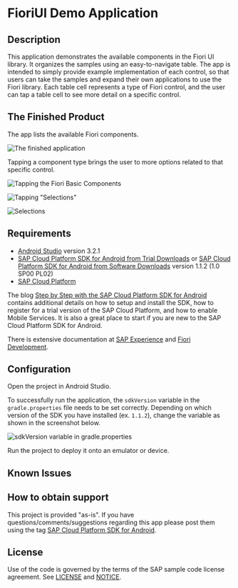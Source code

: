 # FioriUI Demo Application

## Description

This application demonstrates the available components in the Fiori UI library. It organizes the samples using an easy-to-navigate table. The app is intended to simply provide example implementation of each control, so that users can take the samples and expand their own applications to use the Fiori library. Each table cell represents a type of Fiori control, and the user can tap a table cell to see more detail on a specific control.

## The Finished Product

The app lists the available Fiori components.

![The finished application](images/app-home-screen.png)

Tapping a component type brings the user to more options related to that specific control. 

![Tapping the Fiori Basic Components](images/basic-components-tap.png)

![Tapping "Selections"](images/selections-tap.png)

![Selections](images/selections.png)

## Requirements

* [Android Studio](https://developer.android.com/studio/index.html) version 3.2.1
* [SAP Cloud Platform SDK for Android from Trial Downloads](https://www.sap.com/developer/trials-downloads/additional-downloads/sap-cloud-platform-sdk-for-android-15508.html) or [SAP Cloud Platform SDK for Android from Software Downloads](https://launchpad.support.sap.com/#/softwarecenter/template/products/_APP=00200682500000001943&_EVENT=NEXT&HEADER=Y&FUNCTIONBAR=Y&EVENT=TREE&NE=NAVIGATE&ENR=73555000100800001281&V=MAINT&TA=ACTUAL/SAP%20CP%20SDK%20FOR%20AND) version 1.1.2 (1.0 SP00 PL02)
* [SAP Cloud Platform](https://cloudplatform.sap.com/index.html)

The blog [Step by Step with the SAP Cloud Platform SDK for Android](https://blogs.sap.com/2018/10/15/step-by-step-with-the-sap-cloud-platform-sdk-for-android-part-1/) contains additional details on how to setup and install the SDK, how to register for a trial version of the SAP Cloud Platform, and how to enable Mobile Services.  It is also a great place to start if you are new to the SAP Cloud Platform SDK for Android.

There is extensive documentation at [SAP Experience](https://experience.sap.com/fiori-design-android/explore/) and [Fiori Development](https://help.sap.com/doc/c2d571df73104f72b9f1b73e06c5609a/Latest/en-US/docs/fioriui/fiori_ui_overview.html).

## Configuration

Open the project in Android Studio.

To successfully run the application, the `sdkVersion` variable in the `gradle.properties` file needs to be set correctly. Depending on which version of the SDK you have installed (ex. `1.1.2`), change the variable as shown in the screenshot below.

![sdkVersion variable in gradle.properties](images/sdk-version-gradle-property.png)

Run the project to deploy it onto an emulator or device.

## Known Issues

## How to obtain support

This project is provided "as-is".
If you have questions/comments/suggestions regarding this app please
post them using the tag [SAP Cloud Platform SDK for Android](https://www.sap.com/community/tag.html?id=73555000100800001281&tag=type:question).

## License

Use of the code is governed by the terms of the SAP sample code license agreement.
See [LICENSE](LICENSE) and [NOTICE](NOTICE).
